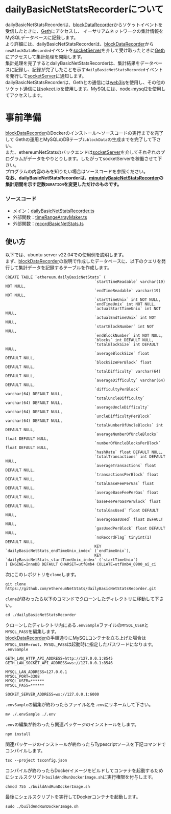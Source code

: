 # dailyBasicNetStatsRecorderについて
dailyBasicNetStatsRecorderは、[blockDataRecorder](https://github.com/ethereumNetStats/blockDataRecorder)からソケットイベントを受信したときに、[Geth](https://github.com/ethereum/go-ethereum)にアクセスし、
イーサリアムネットワークの集計情報をMySQLデータベースに記録します。  
より詳細には、dailyBasicNetStatsRecorderは、[blockDataRecorder](https://github.com/ethereumNetStats/blockDataRecorder)から`newBlockDataRecorded`イベントを[socketServer](https://github.com/ethereumNetStats/socketServer)を介して受け取ったときに[Geth](https://geth.ethereum.org/)にアクセスして集計処理を開始します。  
集計処理を完了するとdailyBasicNetStatsRecorderは、集計結果をデータベースに記録し、記録が完了したことを示す`dailyBasicNetStatsRecorded`イベントを発行して[socketServer](https://github.com/ethereumNetStats/socketServer)に通知します。  
dailyBasicNetStatsRecorderは、Gethとの通信には[web3js](https://github.com/web3/web3.js)を使用し、その他のソケット通信には[sokcet.io](https://socket.io/)を使用します。MySQLには、[node-mysql2](https://github.com/sidorares/node-mysql2)を使用してアクセスします。  

# 事前準備
[blockDataRecorder](https://github.com/ethereumNetStats/blockDataRecorder)のDockerのインストール〜ソースコードの実行までを完了して
Gethの運用とMySQLのDBテーブル`blockData`の生成までを完了して下さい。  
また、ethereumNetStatsのバックエンドは[socketServer](https://github.com/ethereumNetStats/socketServer)を介してそれぞれのプログラムがデータをやりとりします。したがってsocketServerを稼働させて下さい。  
プログラムの内容のみを知りたい場合はソースコードを参照ください。  
**なお、dailyBasicNetStatsRecorderは、[minutelyBasicNetStatsRecorder](https://github.com/ethereumNetStats/minutelyBasicNetStatsRecorder)の集計期間を示す定数`DURATION`を変更しただけのものです。**  

### ソースコード
- メイン：[dailyBasicNetStatsRecorder.ts](https://github.com/ethereumNetStats/dailyBasicNetStatsRecorder/blob/main/dailyBasicNetStatsRecorder.ts)
- 外部関数：[timeRangeArrayMaker.ts](https://github.com/ethereumNetStats/dailyBasicNetStatsRecorder/blob/main/externalFunctions/timeRangeArrayMaker.ts)
- 外部関数：[recordBasicNetStats.ts](https://github.com/ethereumNetStats/dailyBasicNetStatsRecorder/blob/main/externalFunctions/recordBasicNetStats.ts)

## 使い方
以下では、ubuntu server v22.04での使用例を説明します。  
まず、[blockDataRecorder](https://github.com/ethereumNetStats/blockDataRecorder)の説明で作成したデータベースに、以下のクエリを発行して集計データを記録するテーブルを作成します。
```mysql
CREATE TABLE `ethereum.dailyBasicNetStats` (
                                       `startTimeReadable` varchar(19) NOT NULL,
                                       `endTimeReadable` varchar(19) NOT NULL,
                                       `startTimeUnix` int NOT NULL,
                                       `endTimeUnix` int NOT NULL,
                                       `actualStartTimeUnix` int NOT NULL,
                                       `actualEndTimeUnix` int NOT NULL,
                                       `startBlockNumber` int NOT NULL,
                                       `endBlockNumber` int NOT NULL,
                                       `blocks` int DEFAULT NULL,
                                       `totalBlockSize` int DEFAULT NULL,
                                       `averageBlockSize` float DEFAULT NULL,
                                       `blockSizePerBlock` float DEFAULT NULL,
                                       `totalDifficulty` varchar(64) DEFAULT NULL,
                                       `averageDifficulty` varchar(64) DEFAULT NULL,
                                       `difficultyPerBlock` varchar(64) DEFAULT NULL,
                                       `totalUncleDifficulty` varchar(64) DEFAULT NULL,
                                       `averageUncleDifficulty` varchar(64) DEFAULT NULL,
                                       `uncleDifficultyPerBlock` varchar(64) DEFAULT NULL,
                                       `totalNumberOfUncleBlocks` int DEFAULT NULL,
                                       `averageNumberOfUncleBlocks` float DEFAULT NULL,
                                       `numberOfUncleBlocksPerBlock` float DEFAULT NULL,
                                       `hashRate` float DEFAULT NULL,
                                       `totalTransactions` int DEFAULT NULL,
                                       `averageTransactions` float DEFAULT NULL,
                                       `transactionsPerBlock` float DEFAULT NULL,
                                       `totalBaseFeePerGas` float DEFAULT NULL,
                                       `averageBaseFeePerGas` float DEFAULT NULL,
                                       `baseFeePerGasPerBlock` float DEFAULT NULL,
                                       `totalGasUsed` float DEFAULT NULL,
                                       `averageGasUsed` float DEFAULT NULL,
                                       `gasUsedPerBlock` float DEFAULT NULL,
                                       `noRecordFlag` tinyint(1) DEFAULT NULL,
                                       KEY `dailyBasicNetStats_endTimeUnix_index` (`endTimeUnix`),
                                       KEY `dailyBasicNetStats_startTimeUnix_index` (`startTimeUnix`)
) ENGINE=InnoDB DEFAULT CHARSET=utf8mb4 COLLATE=utf8mb4_0900_ai_ci
```
次にこのレポジトリを`clone`します。
```shell
git clone https://github.com/ethereumNetStats/dailyBasicNetStatsRecorder.git
```
`clone`が終わったら以下のコマンドでクローンしたディレクトリに移動して下さい。
```shell
cd ./dailyBasicNetStatsRecorder
```
クローンしたディレクトリ内にある`.envSample`ファイルの`MYSQL_USER`と`MYSQL_PASS`を編集します。  
[blockDataRecorder](https://github.com/ethereumNetStats/blockDataRecorder)の手順通りにMySQLコンテナを立ち上げた場合は`MYSQL_USER=root`、`MYSQL_PASS`は起動時に指定したパスワードになります。  
`.envSample`
```
GETH_LAN_HTTP_API_ADDRESS=http://127.0.0.1:8545
GETH_LAN_SOCKET_API_ADDRESS=ws://127.0.0.1:8546

MYSQL_LAN_ADDRESS=127.0.0.1
MYSQL_PORT=3308
MYSQL_USER=******
MYSQL_PASS=******

SOCKET_SERVER_ADDRESS=ws://127.0.0.1:6000
```
`.envSample`の編集が終わったらファイル名を`.env`にリネームして下さい。
```shell
mv ./.envSample ./.env 
```
`.env`の編集が終わったら関連パッケージのインストールをします。
```shell
npm install
```
関連パッケージのインストールが終わったらTypescriptソースを下記コマンドでコンパイルします。
```shell
tsc --project tsconfig.json
```
コンパイルが終わったらDockerイメージをビルドしてコンテナを起動するためにシェルスクリプト`buildAndRunDockerImage.sh`に実行権限を付与します。
```shell
chmod 755 ./buildAndRunDockerImage.sh
```
最後にシェルスクリプトを実行してDockerコンテナを起動します。
```shell
sudo ./buildAndRunDockerImage.sh
```
